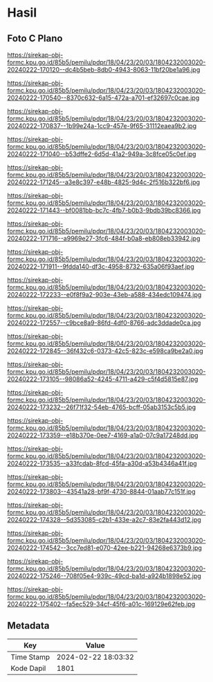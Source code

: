 # Hasil

## Foto C Plano

https://sirekap-obj-formc.kpu.go.id/85b5/pemilu/pdpr/18/04/23/20/03/1804232003020-20240222-170120--dc4b5beb-8db0-4943-8063-11bf20be1a96.jpg

https://sirekap-obj-formc.kpu.go.id/85b5/pemilu/pdpr/18/04/23/20/03/1804232003020-20240222-170540--8370c632-6a15-472a-a701-ef32697c0cae.jpg

https://sirekap-obj-formc.kpu.go.id/85b5/pemilu/pdpr/18/04/23/20/03/1804232003020-20240222-170837--1b99e24a-1cc9-457e-9f65-31112eaea9b2.jpg

https://sirekap-obj-formc.kpu.go.id/85b5/pemilu/pdpr/18/04/23/20/03/1804232003020-20240222-171040--b53dffe2-6d5d-41a2-949a-3c8fce05c0ef.jpg

https://sirekap-obj-formc.kpu.go.id/85b5/pemilu/pdpr/18/04/23/20/03/1804232003020-20240222-171245--a3e8c397-e48b-4825-9d4c-2f516b322bf6.jpg

https://sirekap-obj-formc.kpu.go.id/85b5/pemilu/pdpr/18/04/23/20/03/1804232003020-20240222-171443--bf0081bb-bc7c-4fb7-b0b3-9bdb39bc8366.jpg

https://sirekap-obj-formc.kpu.go.id/85b5/pemilu/pdpr/18/04/23/20/03/1804232003020-20240222-171716--a9969e27-3fc6-484f-b0a8-eb808eb33942.jpg

https://sirekap-obj-formc.kpu.go.id/85b5/pemilu/pdpr/18/04/23/20/03/1804232003020-20240222-171911--9fdda140-df3c-4958-8732-635a06f93aef.jpg

https://sirekap-obj-formc.kpu.go.id/85b5/pemilu/pdpr/18/04/23/20/03/1804232003020-20240222-172233--e0f8f9a2-903e-43eb-a588-434edc109474.jpg

https://sirekap-obj-formc.kpu.go.id/85b5/pemilu/pdpr/18/04/23/20/03/1804232003020-20240222-172557--c9bce8a9-86fd-4df0-8766-adc3ddade0ca.jpg

https://sirekap-obj-formc.kpu.go.id/85b5/pemilu/pdpr/18/04/23/20/03/1804232003020-20240222-172845--36f432c6-0373-42c5-823c-e598ca9be2a0.jpg

https://sirekap-obj-formc.kpu.go.id/85b5/pemilu/pdpr/18/04/23/20/03/1804232003020-20240222-173105--98086a52-4245-4711-a429-c5f4d5815e87.jpg

https://sirekap-obj-formc.kpu.go.id/85b5/pemilu/pdpr/18/04/23/20/03/1804232003020-20240222-173232--26f71f32-54eb-4765-bcff-05ab3153c5b5.jpg

https://sirekap-obj-formc.kpu.go.id/85b5/pemilu/pdpr/18/04/23/20/03/1804232003020-20240222-173359--e18b370e-0ee7-4169-a1a0-07c9a17248dd.jpg

https://sirekap-obj-formc.kpu.go.id/85b5/pemilu/pdpr/18/04/23/20/03/1804232003020-20240222-173535--a33fcdab-8fcd-45fa-a30d-a53b4346a41f.jpg

https://sirekap-obj-formc.kpu.go.id/85b5/pemilu/pdpr/18/04/23/20/03/1804232003020-20240222-173803--43541a28-bf9f-4730-8844-01aab77c151f.jpg

https://sirekap-obj-formc.kpu.go.id/85b5/pemilu/pdpr/18/04/23/20/03/1804232003020-20240222-174328--5d353085-c2b1-433e-a2c7-83e2fa443d12.jpg

https://sirekap-obj-formc.kpu.go.id/85b5/pemilu/pdpr/18/04/23/20/03/1804232003020-20240222-174542--3cc7ed81-e070-42ee-b221-94268e6373b9.jpg

https://sirekap-obj-formc.kpu.go.id/85b5/pemilu/pdpr/18/04/23/20/03/1804232003020-20240222-175246--708f05e4-939c-49cd-ba1d-a924b1898e52.jpg

https://sirekap-obj-formc.kpu.go.id/85b5/pemilu/pdpr/18/04/23/20/03/1804232003020-20240222-175402--fa5ec529-34cf-45f6-a01c-169129e62feb.jpg


## Metadata

| Key        | Value               |
| ---------- | ------------------- |
| Time Stamp | 2024-02-22 18:03:32 |
| Kode Dapil | 1801                |




